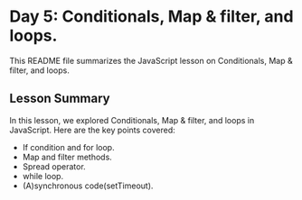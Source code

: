 # Day 5: Conditionals, Map & filter, and loops.

This README file summarizes the JavaScript lesson on Conditionals, Map & filter, and loops.

## Lesson Summary

In this lesson, we explored Conditionals, Map & filter, and loops in JavaScript. Here are the key points covered:

- If condition and for loop.
- Map and filter methods.
- Spread operator.
- while loop.
- (A)synchronous code(setTimeout).
